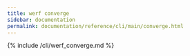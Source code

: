 ```yaml
---
title: werf converge
sidebar: documentation
permalink: documentation/reference/cli/main/converge.html
---
```


{% include /cli/werf_converge.md %}
